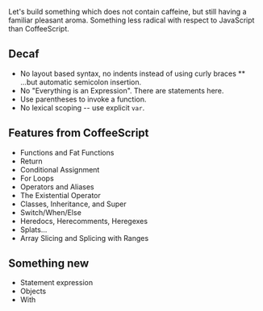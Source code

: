 Let's build something which does not contain caffeine, but still having a familiar pleasant aroma.
Something less radical with respect to JavaScript than CoffeeScript.

## Decaf
* No layout based syntax, no indents instead of using curly braces
** ...but automatic semicolon insertion.
* No "Everything is an Expression". There are statements here.
* Use parentheses to invoke a function.
* No lexical scoping -- use explicit `var`.

## Features from CoffeeScript
* Functions and Fat Functions
* Return
* Conditional Assignment
* For Loops
* Operators and Aliases
* The Existential Operator
* Classes, Inheritance, and Super
* Switch/When/Else
* Heredocs, Herecomments, Heregexes
* Splats...
* Array Slicing and Splicing with Ranges

## Something new
* Statement expression
* Objects
* With